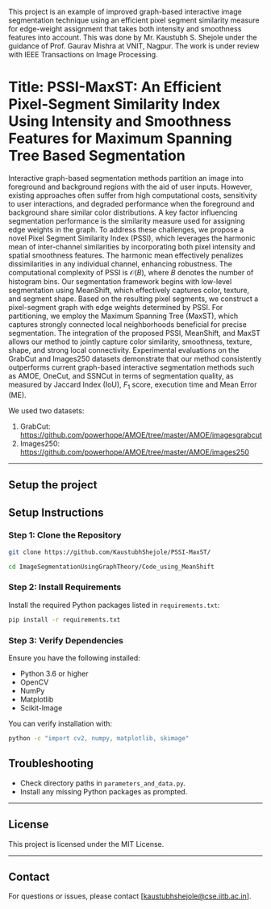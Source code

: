 This project is an example of improved graph-based interactive image segmentation technique using an efficient pixel segment similarity measure for edge-weight assignment that takes both intensity and smoothness features into account. This was done by Mr. Kaustubh S. Shejole under the guidance of Prof. Gaurav Mishra at VNIT, Nagpur. The work is under review with IEEE Transactions on Image Processing.

# Title: PSSI-MaxST: An Efficient Pixel-Segment Similarity Index Using Intensity and Smoothness Features for Maximum Spanning Tree Based Segmentation

Interactive graph-based segmentation methods partition an image into foreground and background regions with the aid of user inputs. However, existing approaches often suffer from high computational costs, sensitivity to user interactions, and degraded performance when the foreground and background share similar color distributions. A key factor influencing segmentation performance is the similarity measure used for assigning edge weights in the graph.
To address these challenges, we propose a novel Pixel Segment Similarity Index (PSSI), which leverages the harmonic mean of inter-channel similarities by incorporating both pixel intensity and spatial smoothness features. The harmonic mean effectively penalizes dissimilarities in any individual channel, enhancing robustness. The computational complexity of PSSI is $\mathcal{O}(B)$, where $B$ denotes the number of histogram bins.
Our segmentation framework begins with low-level segmentation using MeanShift, which effectively captures color, texture, and segment shape. Based on the resulting pixel segments, we construct a pixel-segment graph with edge weights determined by PSSI. For partitioning, we employ the Maximum Spanning Tree (MaxST), which captures strongly connected local neighborhoods beneficial for precise segmentation.
The integration of the proposed PSSI, MeanShift, and MaxST allows our method to jointly capture color similarity, smoothness, texture, shape, and strong local connectivity. Experimental evaluations on the GrabCut and Images250 datasets demonstrate that our method consistently outperforms current graph-based interactive segmentation methods such as AMOE, OneCut, and SSNCut in terms of segmentation quality, as measured by Jaccard Index (IoU), $F_1$ score, execution time and Mean Error (ME).

We used two datasets:
1. GrabCut: https://github.com/powerhope/AMOE/tree/master/AMOE/imagesgrabcut
2. Images250: https://github.com/powerhope/AMOE/tree/master/AMOE/images250

---

## **Setup the project**
## **Setup Instructions**

### Step 1: Clone the Repository
```bash
git clone https://github.com/KaustubhShejole/PSSI-MaxST/
```
```bash
cd ImageSegmentationUsingGraphTheory/Code_using_MeanShift
```

### Step 2: Install Requirements
Install the required Python packages listed in `requirements.txt`:

```bash
pip install -r requirements.txt
```

### Step 3: Verify Dependencies
Ensure you have the following installed:
- Python 3.6 or higher
- OpenCV
- NumPy
- Matplotlib
- Scikit-Image

You can verify installation with:
```bash
python -c "import cv2, numpy, matplotlib, skimage"
```

## **Troubleshooting**

- Check directory paths in `parameters_and_data.py`.
- Install any missing Python packages as prompted.

---

## **License**
This project is licensed under the MIT License.

---

## **Contact**
For questions or issues, please contact [kaustubhshejole@cse.iitb.ac.in].
